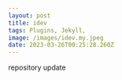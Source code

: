 ```yaml
---
layout: post
title: idev
tags: Plugins, Jekyll,
image: /images/idev.my.jpeg
date: 2023-03-26T00:25:28.260Z
---
```

r﻿epository update